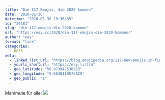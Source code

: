 ```yaml
---
title: "Die 117 Emojis, die 2020 kommen"
date: "2020-01-30"
datetime: "2020-01-30 10:36:35"
id: "36181"
slug: "die-117-emojis-die-2020-kommen"
url: "https://eay.cc/2020/die-117-emojis-die-2020-kommen/"
author: "eay"
format: "link"
categories:
  - 0815
meta:
  - linked_list_url: "https://blog.emojipedia.org/117-new-emojis-in-final-list-for-2020/"
  - yourls_shorturl: "https://eay.li/3cn"
  - geo_latitude: "50.973942530823"
  - geo_longitude: "6.6830119575829"
  - geo_public: "1"
---
```


Mammute für alle! ![](https://eay.cc/uploads/2020/mammut.jpeg)
